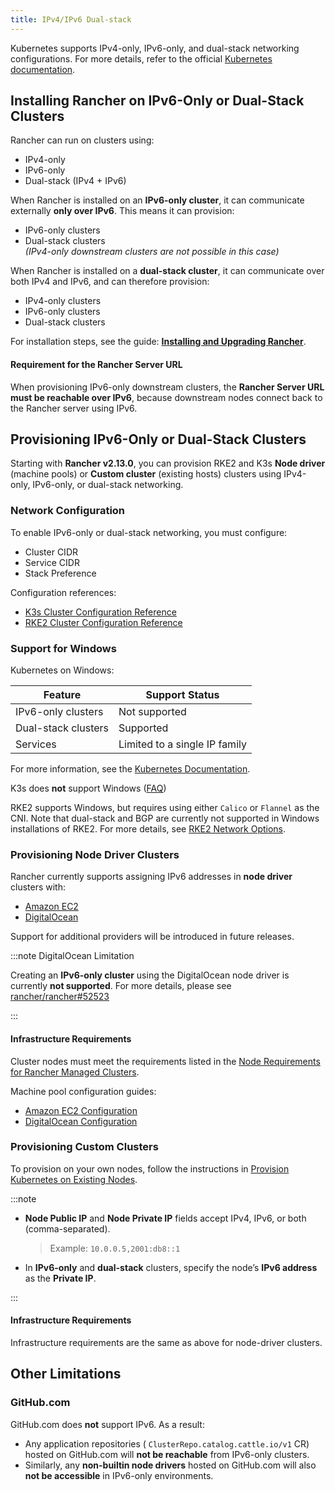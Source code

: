 ```yaml
---
title: IPv4/IPv6 Dual-stack
---
```


<head>
  <link rel="canonical" href="https://ranchermanager.docs.rancher.com/reference-guides/dual-stack/"/>
</head>

Kubernetes supports IPv4-only, IPv6-only, and dual-stack networking configurations.
For more details, refer to the official [Kubernetes documentation](https://kubernetes.io/docs/concepts/services-networking/dual-stack/).

## Installing Rancher on IPv6-Only or Dual-Stack Clusters

Rancher can run on clusters using:

- IPv4-only
- IPv6-only
- Dual-stack (IPv4 + IPv6)

When Rancher is installed on an **IPv6-only cluster**, it can communicate externally **only over IPv6**. This means it can provision:

- IPv6-only clusters
- Dual-stack clusters  
  _(IPv4-only downstream clusters are not possible in this case)_

When Rancher is installed on a **dual-stack cluster**, it can communicate over both IPv4 and IPv6, and can therefore provision:

- IPv4-only clusters
- IPv6-only clusters
- Dual-stack clusters

For installation steps, see the guide: **[Installing and Upgrading Rancher](../getting-started/installation-and-upgrade/installation-and-upgrade.md)**.

#### Requirement for the Rancher Server URL

When provisioning IPv6-only downstream clusters, the **Rancher Server URL must be reachable over IPv6**, because downstream nodes connect back to the Rancher server using IPv6.

## Provisioning IPv6-Only or Dual-Stack Clusters

Starting with **Rancher v2.13.0**, you can provision RKE2 and K3s **Node driver** (machine pools) or **Custom cluster** (existing hosts) clusters using IPv4-only, IPv6-only, or dual-stack networking.

### Network Configuration

To enable IPv6-only or dual-stack networking, you must configure:

- Cluster CIDR
- Service CIDR
- Stack Preference

Configuration references:

- [K3s Cluster Configuration Reference](cluster-configuration/rancher-server-configuration/k3s-cluster-configuration.md)
- [RKE2 Cluster Configuration Reference](cluster-configuration/rancher-server-configuration/rke2-cluster-configuration.md)

### Support for Windows

Kubernetes on Windows:

| Feature             | Support Status                |
|---------------------|-------------------------------|
| IPv6-only clusters  | Not supported                 |
| Dual-stack clusters | Supported                     |
| Services            | Limited to a single IP family |

For more information, see the [Kubernetes Documentation](https://kubernetes.io/docs/concepts/services-networking/dual-stack/#windows-support).

K3s does **not** support Windows ([FAQ](https://docs.k3s.io/faq#does-k3s-support-windows))

RKE2 supports Windows, but requires using either `Calico` or `Flannel` as the CNI.
Note that dual-stack and BGP are currently not supported in Windows installations of RKE2.
For more details, see [RKE2 Network Options](https://docs.rke2.io/networking/basic_network_options).


### Provisioning Node Driver Clusters

Rancher currently supports assigning IPv6 addresses in **node driver** clusters with:

- [Amazon EC2](../how-to-guides/new-user-guides/launch-kubernetes-with-rancher/use-new-nodes-in-an-infra-provider/create-an-amazon-ec2-cluster.md)
- [DigitalOcean](../how-to-guides/new-user-guides/launch-kubernetes-with-rancher/use-new-nodes-in-an-infra-provider/create-a-digitalocean-cluster.md)

Support for additional providers will be introduced in future releases.

:::note DigitalOcean Limitation

Creating an **IPv6-only cluster** using the DigitalOcean node driver is currently **not supported**.
For more details, please see [rancher/rancher#52523](https://github.com/rancher/rancher/issues/52523#issuecomment-3457803572)

:::

#### Infrastructure Requirements

Cluster nodes must meet the requirements listed in the [Node Requirements for Rancher Managed Clusters](../how-to-guides/new-user-guides/kubernetes-clusters-in-rancher-setup/node-requirements-for-rancher-managed-clusters.md).

Machine pool configuration guides:

- [Amazon EC2 Configuration](cluster-configuration/downstream-cluster-configuration/machine-configuration/amazon-ec2.md)
- [DigitalOcean Configuration](cluster-configuration/downstream-cluster-configuration/machine-configuration/digitalocean.md)

### Provisioning Custom Clusters

To provision on your own nodes, follow the instructions in [Provision Kubernetes on Existing Nodes](cluster-configuration/rancher-server-configuration/use-existing-nodes/use-existing-nodes.md).

:::note

- **Node Public IP** and **Node Private IP** fields accept IPv4, IPv6, or both (comma-separated).  
    >   Example: `10.0.0.5,2001:db8::1`
- In **IPv6-only** and **dual-stack** clusters, specify the node’s **IPv6 address** as the **Private IP**.

:::

#### Infrastructure Requirements

Infrastructure requirements are the same as above for node-driver clusters.

## Other Limitations

### GitHub.com

GitHub.com does **not** support IPv6. As a result:

- Any application repositories ( `ClusterRepo.catalog.cattle.io/v1` CR) hosted on GitHub.com will **not be reachable** from IPv6-only clusters.
- Similarly, any **non-builtin node drivers** hosted on GitHub.com will also **not be accessible** in IPv6-only environments.

